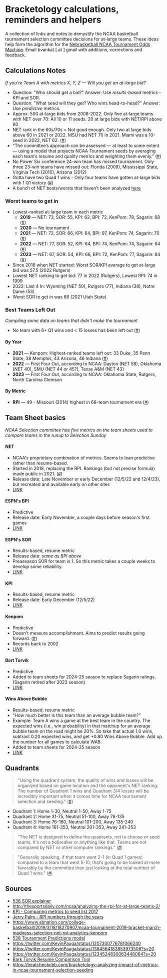 # Bracketology calculations, reminders and helpers

A collection of links and notes to demystify the NCAA basketball tournament selection committee decisions for at-large teams. These ideas help form the algorithm for the [Nebrasketball NCAA Tournament Odds Machine](https://nebrasketball.info). Email bvankat [ at ] gmail with additions, corrections and feedback.

## Calculations Notes

*If you're Team A with metrics X, Y, Z — Will you get an at-large bid?*

- Question: "Who should get a bid?" Answer: Use *results-based* metrics - KPI and SOR. 
- Question: "What seed will they get? Who wins head-to-head?" Answer: Use *predictive* metrics.
- Approx. 500 at-large bids from 2008-2022. Only five at-large teams with NET over 70: All 10 or 11 seeds. 20 at large bids with NET/RPI above 60 
- NET rank in the 60s/70s = Not good enough. Only two at large bids above 60 in 2021 or 2022. MSU had NET 70 in 2021. Miami was a 10-seed in 2022, NET 62. ([#](https://twitter.com/JohnGasaway/status/1620824438974418952))
- "The committee’s approach can be assessed — at least to some extent — using a model that projects NCAA Tournament seeds by averaging each team’s resume and quality metrics and weighting them evenly." ([#](https://heatcheckcbb.com/bracketology-analyzing-impact-of-metrics-in-ncaa-tournament-selection-seeding/))
- No Power Six conference 24-win team has missed tournament. Only three 23-win teams have missed out: Florida (2009), Mississippi State, Virginia Tech (2010), Arizona (2012)
- Gotta have two Quad 1 wins - Only four teams have gotten at-large bids with 1 Q1 victory ([#](https://twitter.com/madeformarch/status/1761845837355688317?s=51))
- A bunch of NET bests/worsts that haven't been analyzed [here](https://x.com/JBRBracketology/status/1765459221171056988?s=20)



### Worst teams to get in

- Lowest-ranked at-large team in each metric 
    - __2019__ — NET: 73, SOR: 55, KPI: 62, BPI: 72, KenPom: 78, Sagarin: 68 ([#](https://twitter.com/KevinPauga/status/1364564183853973506?s=20))
    - __2020__ — No tournament
    - __2021__ — NET: 72, SOR: 66, KPI: 64, BPI: 97, KenPom: 74, Sagarin: 70 ([#](https://barttorvik.com/teamsheets.php?year=2021))
    - __2022__ — NET: 77, SOR: 52, KPI: 64, BPI: 74, KenPom: 74, Sagarin: 64 ([#](https://barttorvik.com/teamsheets.php?year=2022))
    - __2023__ — NET: 67, SOR: 54, KPI: 66, BPI: 72, KenPom: 77, Sagarin: 84 ([#](https://barttorvik.com/teamsheets.php?year=2023))
- Since 2018 when NET started: Worst SOR/KPI average to get at-large bid was 57.5 (2022 Rutgers)
- Lowest NET ranking to get bid: 77 in 2022 (Rutgers), Lowest RPI: 74 in 1999
- 2022: Last 4 In: Wyoming (NET 50), Rutgers (77), Indiana (38), Notre Dame (53)
- Worst SOR to get in was 66 (2021 Utah State)

### Best Teams Left Out

*Compiling some data on teams that didn't make the tournament*

- No team with 6+ Q1 wins and < 15 losses has been left out ([#](https://x.com/kerrancejames/status/1765372030629622000?s=20))

#### By Year
- __2021__ — Kenpom: Highest-ranked teams left out: 33 Duke, 35 Penn State, 38 Memphis, 43 Arizona, 46 Indiana ([#](https://twitter.com/TomFornelli/status/1371231719278456838))
- __2022__ — First Four Out, according to NCAA: Dayton (NET 58), Oklahoma (NET 40), SMU (NET 44 or 45?), Texas A&M (NET 43)
- __2023__ — First Four Out, according to NCAA: Oklahoma State, Rutgers, North Carolina Clemson

#### By Metric
- __RPI__ — 49 - Missouri (2014) highest in 68-team tournament era ([#](https://www.cbssports.com/college-basketball/news/bracketolgy-ncaa-tournament-rpi-numbers-to-know-through-the-years/))

## Team Sheet basics

*NCAA Selection committee has five metrics on the team sheets used to compare teams in the runup to Selection Sunday*

#### NET
- NCAA's proprietary combination of metrics. Seems to lean predictive rather than resume-based.
- Started in 2018, replacing the RPI. Rankings (but not precise formula) made public in 2021. ([#](https://www.ncaa.com/news/basketball-men/article/2022-12-05/college-basketballs-net-rankings-explained))
- Release date: Late November or early December (12/5/22 and 12/4/23), but recreated and available early on other sites
- [LINK](https://www.ncaa.com/rankings/basketball-men/d1/ncaa-mens-basketball-net-rankings)

#### ESPN's BPI
- Predictive
- Release date: Early November, a couple days before season's first games
- [LINK](https://www.espn.com/mens-college-basketball/bpi)

#### ESPN's SOR
- Results-based, resume metric
- Release date: *same as BPI above*
- Preaseason SOR for team is 1. So this metric takes a couple weeks to develop some reliability.
- [LINK](https://www.espn.com/mens-college-basketball/bpi)

#### KPI
- Results-based, resume metric
- Release date: Early December (12/5/22)
- [LINK](https://faktorsports.com/)

#### Kenpom
- Predictive
- Doesn't measure accomplishment. Aims to predict results going forward. ([#](https://twitter.com/kenpomeroy/status/1229504597716160512))
- Records back to 2002
- [LINK](https://kenpom.com/)

#### Bart Torvik
- Predictive
- Added to team sheets for 2024-25 season to replace Sagarin ratings. (Sagarin retired after 2023 season)
- [LINK](https://barttorvik.com/)

#### Wins Above Bubble
- Results-based, resume metric
- "How much better is this team than an average bubble team?"
- Example: Team A wins a game at the best team in the country. The expected wins (i.e., win probability) in that matchup for an average bubble team on the road might be 20%. So take that actual 1.0 wins, subtract 0.20 expected wins, and get +0.80 Wins Above Bubble. Add up the number for all games to calculate WAB.
- Added to team sheets for 2024-25 season
- [LINK](https://barttorvik.com/)


## Quadrants

> "Using the quadrant system, the quality of wins and losses will be organized based on game location and the opponent's NET ranking. The number of Quadrant 1 wins and Quadrant 3/4 losses will be incredibly important when it comes time for NCAA tournament selection and seeding." ([#](https://www.ncaa.com/news/basketball-men/article/2022-12-05/college-basketballs-net-rankings-explained))

- Quadrant 1: Home 1-30, Neutral 1-50, Away 1-75
- Quadrant 2: Home 31-75, Neutral 51-100, Away 76-135
- Quadrant 3: Home 76-160, Neutral 101-200, Away 135-240
- Quadrant 4: Home 161-353, Neutral 201-353, Away 241-353

> "The NET is designed to define the quadrants, not to choose or seed teams. It's not a tiebreaker or anything like that. Teams are not compared by NET or other computer rankings." ([#](https://www.cbssports.com/college-basketball/news/bracketology-explaining-the-team-sheets-the-selection-committee-uses-to-compare-ncaa-tournament-resumes/))

> "Generally speaking, if that team went 2-1 (in Quad 1 games) compared to a team that went 5-10, that’s going to be looked at more favorably by the committee than just looking at the total number of Quad 1 wins." ([#](https://theathletic.com/5096436/2023/12/01/net-ncaa-basketball-tournament-rankings-selection/))



## Sources

- [538 SOR explainer](https://fivethirtyeight.com/features/on-the-ncaa-bubble-heres-the-number-to-watch/)
- http://thesportsdaily.com/ncaa/analyzing-the-rpi-for-at-large-teams-2/
- [KPI - Comparing metrics to seed list 2017](http://www.kpisports.net/2017/03/14/comparing-advanced-metrics-to-ncaa-1-68-seed-list-2017-edition/)
- [Jerry Palm - RPI numbers through the years](https://www.cbssports.com/college-basketball/news/bracketolgy-ncaa-tournament-rpi-numbers-to-know-through-the-years/)
- https://www.sbnation.com/college-basketball/2019/3/18/18270907/ncaa-tournament-2019-bracket-march-madness-selection-net-rpi-analytics-kenpom
- [538 Touranment Predictions model](https://fivethirtyeight.com/methodology/how-our-march-madness-predictions-work-2)
- https://twitter.com/KevinPauga/status/1207300776781066240
- https://twitter.com/KevinPauga/status/1364564183853973506?s=20
- https://twitter.com/KevinPauga/status/1234524830063448064?s=20
- [Bark Torvik Resume Comparison Tool](https://barttorvik.com/resume-compare-all.php)
- https://heatcheckcbb.com/bracketology-analyzing-impact-of-metrics-in-ncaa-tournament-selection-seeding

